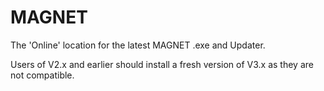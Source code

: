# MAGNET
The 'Online' location for the latest MAGNET .exe and Updater.

Users of V2.x and earlier should install a fresh version of V3.x as they are not compatible.

